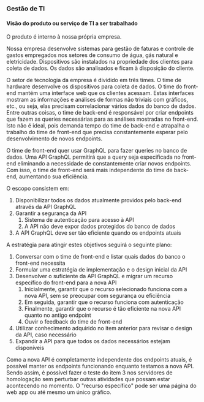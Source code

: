 ### Gestão de TI

#### Visão do produto ou serviço de TI a ser trabalhado

O produto é interno à nossa própria empresa.

Nossa empresa desenvolve sistemas para gestão de faturas e controle de gastos empregados nos setores de consumo de água, gás natural e eletricidade. Dispositivos são instalados na propriedade dos clientes para coleta de dados. Os dados são analisados e ficam à disposição do cliente.

O setor de tecnologia da empresa é dividido em três times. O time de hardware desenvolve os dispositivos para coleta de dados. O time do front-end mantém uma interface web que os clientes acessam. Estas interfaces mostram as informações e análises de formas não triviais com gráficos, etc., ou seja, elas precisam correlacionar vários dados do banco de dados. Entre outras coisas, o time de back-end é responsável por criar endpoints que fazem as queries necessárias para as análises mostradas no front-end. Isto não é ideal, pois demanda tempo do time de back-end e atrapalha o trabalho do time de front-end que precisa constantemente esperar pelo desenvolvimento de novos endpoints.

O time de front-end quer usar GraphQL para fazer queries no banco de dados. Uma API GraphQL permitirá que a query seja especificada no front-end eliminando a necessidade de constantemente criar novos endpoints. Com isso, o time de front-end será mais independente do time de back-end, aumentando sua eficiência.

O escopo consistem em:

1. Disponibilizar todos os dados atualmente providos pelo back-end através da API GraphQL
2. Garantir a segurança da API
    1. Sistema de autenticação para acesso à API
    2. A API não deve expor dados protegidos do banco de dados
3. A API GraphQL deve ser tão eficiente quando os endpoints atuais

A estratégia para atingir estes objetivos seguirá o seguinte plano:

1. Conversar com o time de front-end e listar quais dados do banco o front-end necessita
2. Formular uma estratégia de implementação e o design inicial da API
3. Desenvolver o suficiente da API GraphQL e migrar um recurso específico do front-end para a nova API
    1. Inicialmente, garantir que o recurso selecionado funciona com a nova API, sem se preocupar com segurança ou eficiência
    2. Em seguida, garantir que o recurso funciona com autenticação
    3. Finalmente, garantir que o recurso é tão eficiente na nova API quanto no antigo endpoint
    4. Ouvir o feedback do time de front-end
4. Utilizar conhecimento adquirido no item anterior para revisar o design da API, caso necessário
5. Expandir a API para que todos os dados necessários estejam disponíveis

Como a nova API é completamente independente dos endpoints atuais, é possível manter os endpoints funcionando enquanto testamos a nova API. Sendo assim, é possível fazer o teste do item 3 nos servidores de homologação sem perturbar outras atividades que possam estar acontecendo no momento. O "recurso específico" pode ser uma página do web app ou até mesmo um único gráfico.
